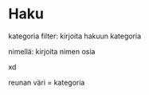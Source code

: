 # Haku
kategoria filter: kirjoita hakuun kategoria

nimellä: kirjoita nimen osia

xd

reunan väri = kategoria

